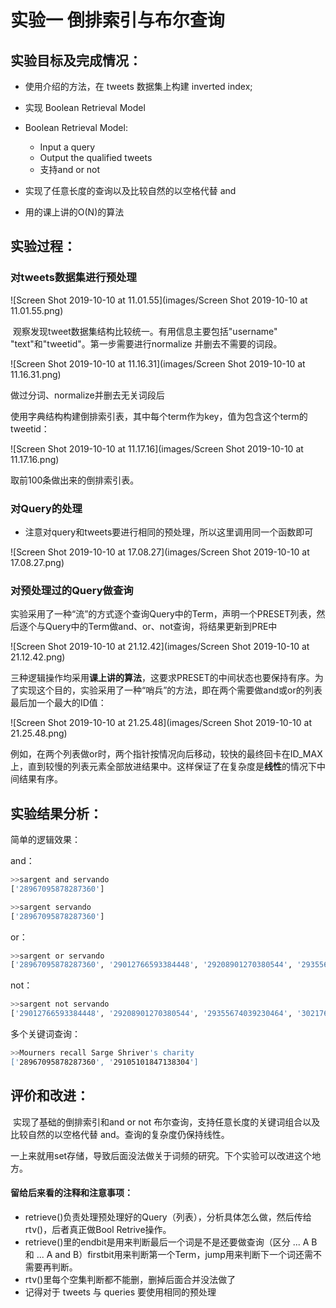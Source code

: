 # 实验一 倒排索引与布尔查询

## 实验目标及完成情况：

- 使用介绍的方法，在 tweets 数据集上构建 inverted  index;
- 实现 Boolean Retrieval Model 
- Boolean Retrieval Model:
  - Input a query
  - Output the qualified tweets
  - 支持and or not

- 实现了任意长度的查询以及比较自然的以空格代替 and
- 用的课上讲的O(N)的算法

## 实验过程：

### 	对tweets数据集进行预处理

![Screen Shot 2019-10-10 at 11.01.55](images/Screen Shot 2019-10-10 at 11.01.55.png)

​	观察发现tweet数据集结构比较统一。有用信息主要包括"username" "text"和"tweetid"。第一步需要进行normalize 并删去不需要的词段。

![Screen Shot 2019-10-10 at 11.16.31](images/Screen Shot 2019-10-10 at 11.16.31.png)

做过分词、normalize并删去无关词段后

使用字典结构构建倒排索引表，其中每个term作为key，值为包含这个term的tweetid：

![Screen Shot 2019-10-10 at 11.17.16](images/Screen Shot 2019-10-10 at 11.17.16.png)

取前100条做出来的倒排索引表。

### 对Query的处理

- 注意对query和tweets要进行相同的预处理，所以这里调用同一个函数即可

![Screen Shot 2019-10-10 at 17.08.27](images/Screen Shot 2019-10-10 at 17.08.27.png)

### 对预处理过的Query做查询

实验采用了一种“流”的方式逐个查询Query中的Term，声明一个PRESET列表，然后逐个与Query中的Term做and、or、not查询，将结果更新到PRE中

![Screen Shot 2019-10-10 at 21.12.42](images/Screen Shot 2019-10-10 at 21.12.42.png)

三种逻辑操作均采用**课上讲的算法**，这要求PRESET的中间状态也要保持有序。为了实现这个目的，实验采用了一种“哨兵”的方法，即在两个需要做and或or的列表最后加一个最大的ID值：

![Screen Shot 2019-10-10 at 21.25.48](images/Screen Shot 2019-10-10 at 21.25.48.png)



例如，在两个列表做or时，两个指针按情况向后移动，较快的最终回卡在ID_MAX上，直到较慢的列表元素全部放进结果中。这样保证了在复杂度是**线性**的情况下中间结果有序。

## 实验结果分析：

简单的逻辑效果：

and：

```bash
>>sargent and servando
['28967095878287360']
```

```bash
>>sargent servando
['28967095878287360']
```

or：

```bash
>>sargent or servando
['28967095878287360', '29012766593384448', '29208901270380544', '29355674039230464', '29910567581913089', '302176719081713664']
```

not：

```bash
>>sargent not servando
['29012766593384448', '29208901270380544', '29355674039230464', '302176719081713664']
```

多个关键词查询：

```bash
>>Mourners recall Sarge Shriver's charity
['28967095878287360', '29105101847138304']
```

## 评价和改进：

​		实现了基础的倒排索引和and or not 布尔查询，支持任意长度的关键词组合以及比较自然的以空格代替 and。查询的复杂度仍保持线性。

​		一上来就用set存储，导致后面没法做关于词频的研究。下个实验可以改进这个地方。

#### 留给后来看的注释和注意事项：

- retrieve()负责处理预处理好的Query（列表），分析具体怎么做，然后传给rtv()，后者真正做Bool Retrive操作。
- retrieve()里的endbit是用来判断最后一个词是不是还要做查询（区分 ... A B 和 ... A and B）firstbit用来判断第一个Term，jump用来判断下一个词还需不需要再判断。
- rtv()里每个空集判断都不能删，删掉后面合并没法做了
- 记得对于 tweets 与 queries 要使用相同的预处理